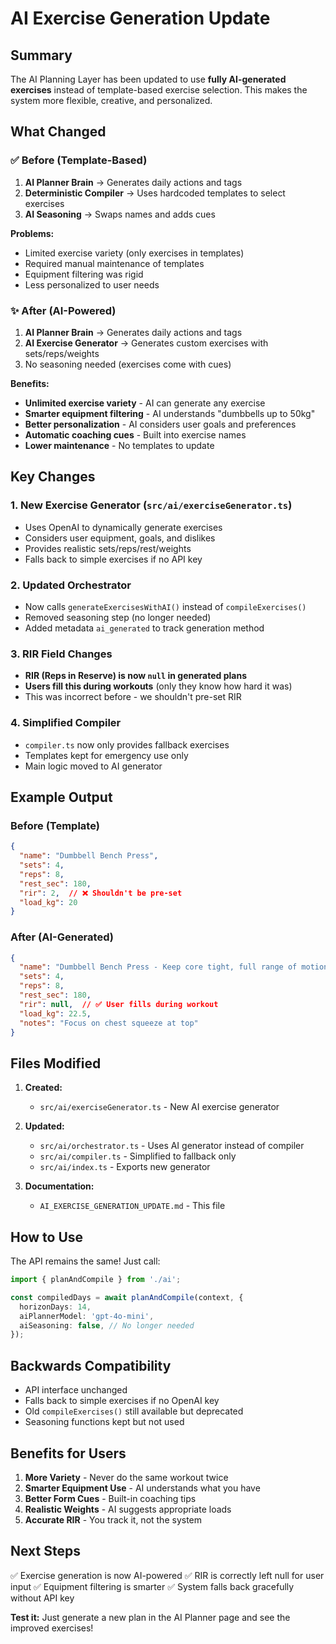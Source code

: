 # AI Exercise Generation Update

## Summary

The AI Planning Layer has been updated to use **fully AI-generated exercises** instead of template-based exercise selection. This makes the system more flexible, creative, and personalized.

## What Changed

### ✅ Before (Template-Based)
1. **AI Planner Brain** → Generates daily actions and tags
2. **Deterministic Compiler** → Uses hardcoded templates to select exercises
3. **AI Seasoning** → Swaps names and adds cues

**Problems:**
- Limited exercise variety (only exercises in templates)
- Required manual maintenance of templates
- Equipment filtering was rigid
- Less personalized to user needs

### ✨ After (AI-Powered)
1. **AI Planner Brain** → Generates daily actions and tags
2. **AI Exercise Generator** → Generates custom exercises with sets/reps/weights
3. No seasoning needed (exercises come with cues)

**Benefits:**
- **Unlimited exercise variety** - AI can generate any exercise
- **Smarter equipment filtering** - AI understands "dumbbells up to 50kg"
- **Better personalization** - AI considers user goals and preferences
- **Automatic coaching cues** - Built into exercise names
- **Lower maintenance** - No templates to update

## Key Changes

### 1. New Exercise Generator (`src/ai/exerciseGenerator.ts`)
- Uses OpenAI to dynamically generate exercises
- Considers user equipment, goals, and dislikes
- Provides realistic sets/reps/rest/weights
- Falls back to simple exercises if no API key

### 2. Updated Orchestrator
- Now calls `generateExercisesWithAI()` instead of `compileExercises()`
- Removed seasoning step (no longer needed)
- Added metadata `ai_generated` to track generation method

### 3. RIR Field Changes
- **RIR (Reps in Reserve) is now `null` in generated plans**
- **Users fill this during workouts** (only they know how hard it was)
- This was incorrect before - we shouldn't pre-set RIR

### 4. Simplified Compiler
- `compiler.ts` now only provides fallback exercises
- Templates kept for emergency use only
- Main logic moved to AI generator

## Example Output

### Before (Template)
```json
{
  "name": "Dumbbell Bench Press",
  "sets": 4,
  "reps": 8,
  "rest_sec": 180,
  "rir": 2,  // ❌ Shouldn't be pre-set
  "load_kg": 20
}
```

### After (AI-Generated)
```json
{
  "name": "Dumbbell Bench Press - Keep core tight, full range of motion",
  "sets": 4,
  "reps": 8,
  "rest_sec": 180,
  "rir": null,  // ✅ User fills during workout
  "load_kg": 22.5,
  "notes": "Focus on chest squeeze at top"
}
```

## Files Modified

1. **Created:**
   - `src/ai/exerciseGenerator.ts` - New AI exercise generator

2. **Updated:**
   - `src/ai/orchestrator.ts` - Uses AI generator instead of compiler
   - `src/ai/compiler.ts` - Simplified to fallback only
   - `src/ai/index.ts` - Exports new generator

3. **Documentation:**
   - `AI_EXERCISE_GENERATION_UPDATE.md` - This file

## How to Use

The API remains the same! Just call:

```typescript
import { planAndCompile } from './ai';

const compiledDays = await planAndCompile(context, {
  horizonDays: 14,
  aiPlannerModel: 'gpt-4o-mini',
  aiSeasoning: false, // No longer needed
});
```

## Backwards Compatibility

- API interface unchanged
- Falls back to simple exercises if no OpenAI key
- Old `compileExercises()` still available but deprecated
- Seasoning functions kept but not used

## Benefits for Users

1. **More Variety** - Never do the same workout twice
2. **Smarter Equipment Use** - AI understands what you have
3. **Better Form Cues** - Built-in coaching tips
4. **Realistic Weights** - AI suggests appropriate loads
5. **Accurate RIR** - You track it, not the system

## Next Steps

✅ Exercise generation is now AI-powered
✅ RIR is correctly left null for user input
✅ Equipment filtering is smarter
✅ System falls back gracefully without API key

**Test it:** Just generate a new plan in the AI Planner page and see the improved exercises!

